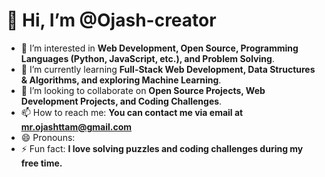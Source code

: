 # 👋 Hi, I’m @Ojash-creator

- 👀 I’m interested in **Web Development, Open Source, Programming Languages (Python, JavaScript, etc.), and Problem Solving**.
- 🌱 I’m currently learning **Full-Stack Web Development, Data Structures & Algorithms, and exploring Machine Learning**.
- 💞️ I’m looking to collaborate on **Open Source Projects, Web Development Projects, and Coding Challenges**.
- 📫 How to reach me: **You can contact me via email at mr.ojashttam@gmail.com**
- 😄 Pronouns: 
- ⚡ Fun fact: **I love solving puzzles and coding challenges during my free time.**

<!---
Ojash-creator/Ojash-creator is a ✨ special ✨ repository because its `README.md` (this file) appears on your GitHub profile.
You can click the Preview link to take a look at your changes.
--->
